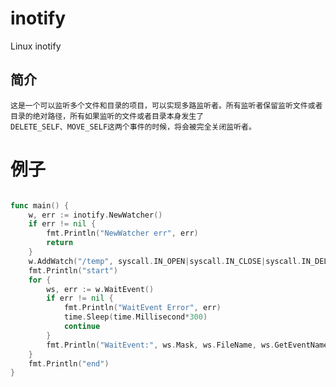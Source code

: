 # inotify
Linux inotify
## 简介
	这是一个可以监听多个文件和目录的项目，可以实现多路监听者。所有监听者保留监听文件或者目录的绝对路径，所有如果监听的文件或者目录本身发生了
	DELETE_SELF、MOVE_SELF这两个事件的时候，将会被完全关闭监听者。
	
# 例子
```go

func main() {
	w, err := inotify.NewWatcher()
	if err != nil {
		fmt.Println("NewWatcher err", err)
		return
	}
	w.AddWatch("/temp", syscall.IN_OPEN|syscall.IN_CLOSE|syscall.IN_DELETE|syscall.IN_DELETE_SELF|syscall.IN_CREATE|syscall.IN_IGNORED|syscall.IN_MODIFY|syscall.IN_MOVE|syscall.IN_MOVE_SELF|syscall.IN_MOVED_FROM|syscall.IN_MOVED_TO|syscall.IN_MOVE_SELF|syscall.IN_ATTRIB)
	fmt.Println("start")
	for {
		ws, err := w.WaitEvent()
		if err != nil {
			fmt.Println("WaitEvent Error", err)
			time.Sleep(time.Millisecond*300)
			continue
		}
		fmt.Println("WaitEvent:", ws.Mask, ws.FileName, ws.GetEventName())
	}
	fmt.Println("end")
}

```